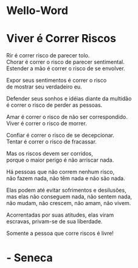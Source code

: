# Wello-Word

# Viver é Correr Riscos

Rir é correr risco de parecer tolo.\
Chorar é correr o risco de parecer sentimental.\
Estender a mão é correr o risco de se envolver.

Expor seus sentimentos é correr o risco\
de mostrar seu verdadeiro eu.

Defender seus sonhos e idéias diante da multidão\
é correr o risco de perder as pessoas.

Amar é correr o risco de não ser correspondido.\
Viver é correr o risco de morrer.

Confiar é correr o risco de se decepcionar.\
Tentar é correr o risco de fracassar.

Mas os riscos devem ser corridos,\
porque o maior perigo é não arriscar nada.

Há pessoas que não correm nenhum risco,\
não fazem nada, não têm nada e não são nada.

Elas podem até evitar sofrimentos e desilusões,\
mas elas não conseguem nada, não sentem nada,\
não mudam, não crescem, não amam, não vivem.

Acorrentadas por suas atitudes, elas viram\
escravas, privam-se de sua liberdade.

Somente a pessoa que corre riscos é livre!

# - Seneca
